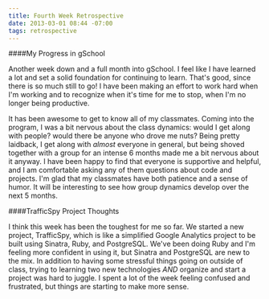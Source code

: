 ```yaml
---
title: Fourth Week Retrospective
date: 2013-03-01 08:44 -07:00
tags: retrospective
---
```

####My Progress in gSchool

Another week down and a full month into gSchool. I feel like I have learned a lot and set a solid foundation for continuing to learn. That's good, since there is so much still to go! I have been making an effort to work hard when I'm working and to recognize when it's time for me to stop, when I'm no longer being productive.

It has been awesome to get to know all of my classmates. Coming into the program, I was a bit nervous about the class dynamics: would I get along with people? would there be anyone who drove me nuts? Being pretty laidback, I get along with _almost_ everyone in general, but being shoved together with a group for an intense 6 months made me a bit nervous about it anyway. I have been happy to find that everyone is supportive and helpful, and I am comfortable asking any of them questions about code and projects. I'm glad that my classmates have both patience and a sense of humor. It will be interesting to see how group dynamics develop over the next 5 months.


####TrafficSpy Project Thoughts

I think this week has been the toughest for me so far. We started a new project, TrafficSpy, which is like a simplified Google Analytics project to be built using Sinatra, Ruby, and PostgreSQL. We've been doing Ruby and I'm feeling more confident in using it, but Sinatra and PostgreSQL are new to the mix. In addition to having some stressful things going on outside of class, trying to learning two new technologies *AND* organize and start a project was hard to juggle. I spent a lot of the week feeling confused and frustrated, but things are starting to make more sense.








